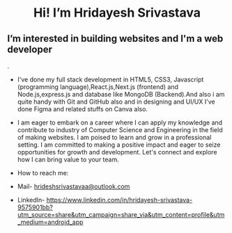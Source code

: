 <center><h1> Hi! I’m Hridayesh Srivastava</h1></center>

<h2>I’m interested in building websites and I'm a web developer</h2>.

- I've done my full stack development in HTML5, CSS3, Javascript (programming language),React.js,Next.js (frontend) and Node.js,express.js and database like MongoDB (Backend).And also i am quite handy with Git and GitHub also and in designing and UI/UX I've done Figma and related stuffs on Canva also.

- I am eager to embark on a career where I can apply my knowledge and contribute to industry of Computer Science and Engineering in the field of making websites. I am poised to learn and grow in a professional setting. I am committed to making a positive impact and eager to seize opportunities for growth and development. Let's connect and explore how I can bring value to your team.

- How to reach me:

- Mail- hrideshsrivastavaa@outlook.com
- LinkedIn- https://www.linkedin.com/in/hridayesh-srivastava-9575901bb?utm_source=share&utm_campaign=share_via&utm_content=profile&utm_medium=android_app


<!---
Hridesh-Srivastava/Hridesh-Srivastava is a ✨ special ✨ repository because its `README.md` (this file) appears on your GitHub profile.
You can click the Preview link to take a look at your changes.
--->

